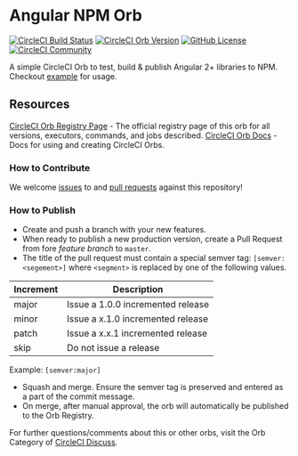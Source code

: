 # Angular NPM Orb

[![CircleCI Build Status](https://circleci.com/gh/code0987/angular-npm-orb.svg?style=shield "CircleCI Build Status")](https://circleci.com/gh/code0987/angular-npm-orb) [![CircleCI Orb Version](https://img.shields.io/badge/endpoint.svg?url=https://badges.circleci.io/orb/code0987/angular-npm-orb)](https://circleci.com/orbs/registry/orb/code0987/angular-npm-orb) [![GitHub License](https://img.shields.io/badge/license-MIT-lightgrey.svg)](https://raw.githubusercontent.com/code0987/angular-npm-orb/master/LICENSE) [![CircleCI Community](https://img.shields.io/badge/community-CircleCI%20Discuss-343434.svg)](https://discuss.circleci.com/c/ecosystem/orbs)

A simple CircleCI Orb to test, build & publish Angular 2+ libraries to NPM. Checkout [example](src/examples/example.yml) for usage.

## Resources

[CircleCI Orb Registry Page](https://circleci.com/orbs/registry/orb/code0987/angular-npm-orb) - The official registry page of this orb for all versions, executors, commands, and jobs described.
[CircleCI Orb Docs](https://circleci.com/docs/2.0/orb-intro/#section=configuration) - Docs for using and creating CircleCI Orbs.

### How to Contribute

We welcome [issues](https://github.com/code0987/angular-npm-orb/issues) to and [pull requests](https://github.com/code0987/angular-npm-orb/pulls) against this repository!

### How to Publish
* Create and push a branch with your new features.
* When ready to publish a new production version, create a Pull Request from fore _feature branch_ to `master`.
* The title of the pull request must contain a special semver tag: `[semver:<segement>]` where `<segment>` is replaced by one of the following values.

| Increment | Description|
| ----------| -----------|
| major     | Issue a 1.0.0 incremented release|
| minor     | Issue a x.1.0 incremented release|
| patch     | Issue a x.x.1 incremented release|
| skip      | Do not issue a release|

Example: `[semver:major]`

* Squash and merge. Ensure the semver tag is preserved and entered as a part of the commit message.
* On merge, after manual approval, the orb will automatically be published to the Orb Registry.


For further questions/comments about this or other orbs, visit the Orb Category of [CircleCI Discuss](https://discuss.circleci.com/c/orbs).

